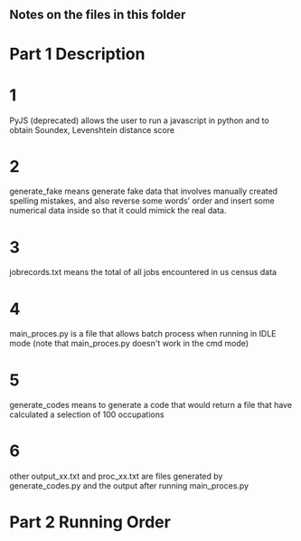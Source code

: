 ## Notes on the files in this folder
# Part 1 Description
# 1
PyJS (deprecated) allows the user to run a javascript in python and to obtain Soundex, Levenshtein distance score 
# 2
generate_fake means generate fake data that involves manually created spelling mistakes, and also reverse some words' order and insert some numerical data inside so that it could mimick the real data.
# 3
jobrecords.txt means the total of all jobs encountered in us census data
# 4
main_proces.py is a file that allows batch process when running in IDLE mode 
(note that main_proces.py doesn't work in the cmd mode)
# 5
generate_codes means to generate a code that would return a file that have calculated a selection of 100 occupations
# 6
other output_xx.txt and proc_xx.txt are files generated by generate_codes.py and the output after running main_proces.py
# Part 2 Running Order
